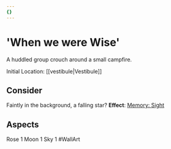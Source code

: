 ```yaml
---
{}
---
```

# 'When we were Wise'
A huddled group crouch around a small campfire.

Initial Location: [[vestibule|Vestibule]]
## Consider
Faintly in the background, a falling star?
**Effect**: [Memory: Sight](https://uadaf.theevilroot.xyz/rowenarium/element/mem.sight)
## Aspects
Rose 1
Moon 1
Sky 1
#WallArt 